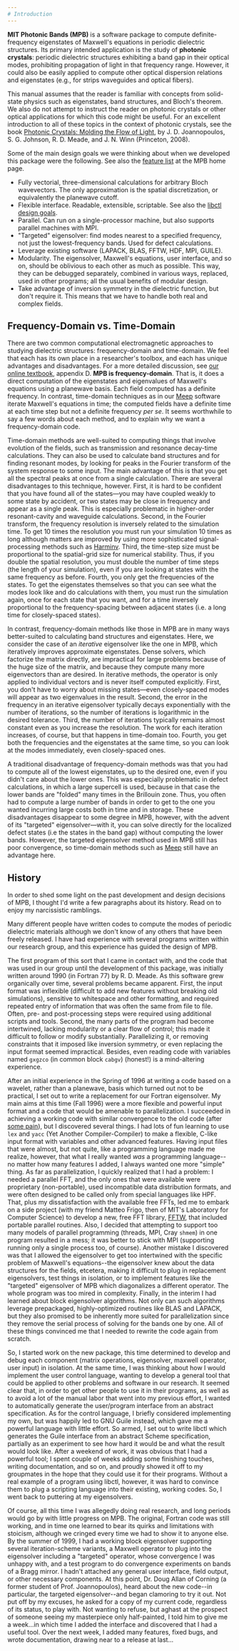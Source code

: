```yaml
---
# Introduction
---
```


**MIT Photonic Bands (MPB)** is a software package to compute definite-frequency eigenstates of Maxwell's equations in periodic dielectric structures. Its primary intended application is the study of **photonic crystals**: periodic dielectric structures exhibiting a band gap in their optical modes, prohibiting propagation of light in that frequency range. However, it could also be easily applied to compute other optical dispersion relations and eigenstates (e.g., for strips waveguides and optical fibers).

This manual assumes that the reader is familiar with concepts from solid-state physics such as eigenstates, band structures, and Bloch's theorem. We also do not attempt to instruct the reader on photonic crystals or other optical applications for which this code might be useful. For an excellent introduction to all of these topics in the context of photonic crystals, see the book [Photonic Crystals: Molding the Flow of Light](http://ab-initio.mit.edu/book), by J. D. Joannopoulos, S. G. Johnson, R. D. Meade, and J. N. Winn (Princeton, 2008).

Some of the main design goals we were thinking about when we developed this package were the following. See also the [feature list](MPB.md#features) at the MPB home page.

-   Fully vectorial, three-dimensional calculations for arbitrary Bloch wavevectors. The only approximation is the spatial discretization, or equivalently the planewave cutoff.
-   Flexible interface. Readable, extensible, scriptable. See also the [libctl design goals](http://ab-initio.mit.edu/wiki/index.php/Libctl_Introduction).
-   Parallel. Can run on a single-processor machine, but also supports parallel machines with MPI.
-   "Targeted" eigensolver: find modes nearest to a specified frequency, not just the lowest-frequency bands. Used for defect calculations.
-   Leverage existing software (LAPACK, BLAS, FFTW, HDF, MPI, GUILE).
-   Modularity. The eigensolver, Maxwell's equations, user interface, and so on, should be oblivious to each other as much as possible. This way, they can be debugged separately, combined in various ways, replaced, used in other programs; all the usual benefits of modular design.
-   Take advantage of inversion symmetry in the dielectric function, but don't require it. This means that we have to handle both real and complex fields.

Frequency-Domain vs. Time-Domain
--------------------------------

There are two common computational electromagnetic approaches to studying dielectric structures: frequency-domain and time-domain. We feel that each has its own place in a researcher's toolbox, and each has unique advantages and disadvantages. For a more detailed discussion, see [our online textbook](http://ab-initio.mit.edu/book), appendix D. **MPB is frequency-domain**. That is, it does a direct computation of the eigenstates and eigenvalues of Maxwell's equations using a planewave basis. Each field computed has a definite frequency. In contrast, time-domain techniques as in our [Meep](http://meep.readthedocs.io/en/latest/Meep/) software iterate Maxwell's equations in time; the computed fields have a definite time at each time step but not a definite frequency *per se*. It seems worthwhile to say a few words about each method, and to explain why we want a frequency-domain code.

Time-domain methods are well-suited to computing things that involve evolution of the fields, such as transmission and resonance decay-time calculations. They can also be used to calculate band structures and for finding resonant modes, by looking for peaks in the Fourier transform of the system response to some input. The main advantage of this is that you get all the spectral peaks at once from a single calculation. There are several disadvantages to this technique, however. First, it is hard to be confident that you have found all of the states—you may have coupled weakly to some state by accident, or two states may be close in frequency and appear as a single peak. This is especially problematic in higher-order resonant-cavity and waveguide calculations. Second, in the Fourier transform, the frequency resolution is inversely related to the simulation time. To get 10 times the resolution you must run your simulation 10 times as long although matters are improved by using more sophisticated signal-processing methods such as [Harminv](http://ab-initio.mit.edu/harminv). Third, the time-step size must be proportional to the spatial-grid size for numerical stability. Thus, if you double the spatial resolution, you must double the number of time steps (the length of your simulation), even if you are looking at states with the same frequency as before. Fourth, you only get the frequencies of the states. To get the eigenstates themselves so that you can see what the modes look like and do calculations with them, you must run the simulation again, once for each state that you want, and for a time inversely proportional to the frequency-spacing between adjacent states (i.e. a long time for closely-spaced states).

In contrast, frequency-domain methods like those in MPB are in many ways better-suited to calculating band structures and eigenstates. Here, we consider the case of an *iterative* eigensolver like the one in MPB, which iteratively improves approximate eigenstates. Dense solvers, which factorize the matrix directly, are impractical for large problems because of the huge size of the matrix, and because they compute many more eigenvectors than are desired. In iterative methods, the operator is only applied to individual vectors and is never itself computed explicitly. First, you don't have to worry about missing states—even closely-spaced modes will appear as two eigenvalues in the result. Second, the error in the frequency in an iterative eigensolver typically decays exponentially with the number of iterations, so the number of iterations is logarithmic in the desired tolerance. Third, the number of iterations typically remains almost constant even as you increase the resolution. The work for each iteration increases, of course, but that happens in time-domain too. Fourth, you get both the frequencies and the eigenstates at the same time, so you can look at the modes immediately, even closely-spaced ones.

A traditional disadvantage of frequency-domain methods was that you had to compute all of the lowest eigenstates, up to the desired one, even if you didn't care about the lower ones. This was especially problematic in defect calculations, in which a large supercell is used, because in that case the lower bands are "folded" many times in the Brillouin zone. Thus, you often had to compute a large number of bands in order to get to the one you wanted incurring large costs both in time and in storage. These disadvantages disappear to some degree in MPB, however, with the advent of its "targeted" eigensolver—with it, you can solve directly for the localized defect states (i.e the states in the band gap) without computing the lower bands. However, the targeted eigensolver method used in MPB still has poor convergence, so time-domain methods such as [Meep](http://meep.readthedocs.io/en/latest/Meep/) still have an advantage here.

History
-------

In order to shed some light on the past development and design decisions of MPB, I thought I'd write a few paragraphs about its history. Read on to enjoy my narcissistic ramblings.

Many different people have written codes to compute the modes of periodic dielectric materials although we don't know of any others that have been freely released. I have had experience with several programs written within our research group, and this experience has guided the design of MPB.

The first program of this sort that I came in contact with, and the code that was used in our group until the development of this package, was initially written around 1990 (in Fortran 77) by R. D. Meade. As this software grew organically over time, several problems became apparent. First, the input format was inflexible (difficult to add new features without breaking old simulations), sensitive to whitespace and other formatting, and required repeated entry of information that was often the same from file to file. Often, pre- and post-processing steps were required using additional scripts and tools. Second, the many parts of the program had become intertwined, lacking modularity or a clear flow of control; this made it difficult to follow or modify substantially. Parallelizing it, or removing constraints that it imposed like inversion symmetry, or even replacing the input format seemed impractical. Besides, even reading code with variables named `gxgzco` (in common block `cabgv`) (honest!) is a mind-altering experience.

After an initial experience in the Spring of 1996 at writing a code based on a wavelet, rather than a planewave, basis which turned out not to be practical, I set out to write a replacement for our Fortran eigensolver. My main aims at this time (Fall 1996) were a more flexible and powerful input format and a code that would be amenable to parallelization. I succeeded in achieving a working code with similar convergence to the old code (after [some pain](http://prola.aps.org/abstract/PRB/v55/p15942_1)), but I discovered several things. I had lots of fun learning to use `lex` and `yacc` (Yet Another Compiler-Compiler) to make a flexible, C-like input format with variables and other advanced features. Having input files that were almost, but not quite, like a programming language made me realize, however, that what I really wanted *was* a programming language--no matter how many features I added, I always wanted one more "simple" thing. As far as parallelization, I quickly realized that I had a problem: I needed a parallel FFT, and the only ones that were available were proprietary (non-portable), used incompatible data distribution formats, and were often designed to be called only from special languages like HPF. That, plus my dissatisfaction with the available free FFTs, led me to embark on a side project (with my friend Matteo Frigo, then of MIT's Laboratory for Computer Science) to develop a new, free FFT library, [FFTW](http://www.fftw.org), that included portable parallel routines. Also, I decided that attempting to support too many models of parallel programming (threads, MPI, Cray `shmem`) in one program resulted in a mess; it was better to stick with MPI (supporting running only a single process too, of course). Another mistake I discovered was that I allowed the eigensolver to get too intertwined with the specific problem of Maxwell's equations--the eigensolver knew about the data structures for the fields, etcetera, making it difficult to plug in replacement eigensolvers, test things in isolation, or to implement features like the "targeted" eigensolver of MPB which diagonalizes a different operator. The whole program was too mired in complexity. Finally, in the interim I had learned about block eigensolver algorithms. Not only can such algorithms leverage prepackaged, highly-optimized routines like BLAS and LAPACK, but they also promised to be inherently more suited for parallelization since they remove the serial process of solving for the bands one by one. All of these things convinced me that I needed to rewrite the code again from scratch.

So, I started work on the new package, this time determined to develop and debug each component (matrix operations, eigensolver, maxwell operator, user input) in isolation. At the same time, I was thinking about how I would implement the user control language, wanting to develop a general tool that could be applied to other problems and software in our research. It seemed clear that, in order to get other people to use it in their programs, as well as to avoid a lot of the manual labor that went into my previous effort, I wanted to automatically generate the user/program interface from an abstract specification. As for the control language, I briefly considered implementing my own, but was happily led to GNU Guile instead, which gave me a powerful language with little effort. So armed, I set out to write libctl which generates the Guile interface from an abstract Scheme specification, partially as an experiment to see how hard it would be and what the result would look like. After a weekend of work, it was obvious that I had a powerful tool; I spent couple of weeks adding some finishing touches, writing documentation, and so on, and proudly showed it off to my groupmates in the hope that they could use it for their programs. Without a real example of a program using libctl, however, it was hard to convince them to plug a scripting language into their existing, working codes. So, I went back to puttering at my eigensolvers.

Of course, all this time I was allegedly doing real research, and long periods would go by with little progress on MPB. The original, Fortran code was still working, and in time one learned to bear its quirks and limitations with stoicism, although we cringed every time we had to show it to anyone else. By the summer of 1999, I had a working block eigensolver supporting several iteration-scheme variants, a Maxwell operator to plug into the eigensolver including a "targeted" operator, whose convergence I was unhappy with, and a test program to do convergence experiments on bands of a Bragg mirror. I hadn't attached any general user interface, field output, or other necessary components. At this point, Dr. Doug Allan of Corning (a former student of Prof. Joannopoulos), heard about the new code--in particular, the targeted eigensolver--and began clamoring to try it out. Not put off by my excuses, he asked for a copy of my current code, regardless of its status, to play with. Not wanting to refuse, but aghast at the prospect of someone seeing my masterpiece only half-painted, I told him to give me a week...in which time I added the interface and discovered that I had a useful tool. Over the next week, I added many features, fixed bugs, and wrote documentation, drawing near to a release at last...